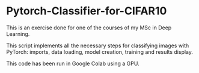 # Pytorch-Classifier-for-CIFAR10

This is an exercise done for one of the courses of my MSc in Deep Learning.

This script implements all the necessary steps for classifying images with PyTorch: imports, data loading, model creation, training and results display.

This code has been run in Google Colab using a GPU.
